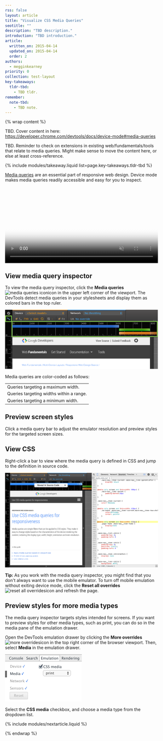 ```yaml
---
rss: false
layout: article
title: "Visualize CSS Media Queries"
seotitle: ""
description: "TBD description."
introduction: "TBD introduction."
article:
  written_on: 2015-04-14
  updated_on: 2015-04-14
  order: 2
authors:
  - megginkearney
priority: 0
collection: test-layout
key-takeaways:
  tldr-tbd:
    - TBD tldr.
remember:
  note-tbd:
    - TBD note.
---
```

{% wrap content %}

TBD. Cover content in here: https://developer.chrome.com/devtools/docs/device-mode#media-queries 

TBD. Reminder to check on extensions in existing web/fundamentals/tools that relate to media queries. Might make sense to move the content here, or else at least cross-reference.

{% include modules/takeaway.liquid list=page.key-takeaways.tldr-tbd %}

[Media queries](fundamentals/layouts/rwd-fundamentals/use-media-queries)
are an essential part of responsive web design.
Device mode makes media queries readily accessible and easy for you to inspect.

<style>video { width: 100%; }</style>

<video class="gfyVid" controls="" autoplay="" loop="" muted="" style="display: block;" poster="//thumbs.gfycat.com/OilyHarmlessAffenpinscher-poster.jpg"><source id="webmsource" src="//zippy.gfycat.com/OilyHarmlessAffenpinscher.webm" type="video/webm"><source id="mp4source" src="//fat.gfycat.com/OilyHarmlessAffenpinscher.mp4" type="video/mp4">![Inspecting media queries.](http://zippy.gfycat.com/OilyHarmlessAffenpinscher.gif)</video>

## View media query inspector

To view the media query inspector, click the **Media queries** ![media queries icon](device-mode-files/icon-media-query.png)icon in the upper left corner of the viewport. The DevTools detect media queries in your stylesheets and display them as colored bars in the top ruler.

![media query inspector](imgs/media-query-inspector-ruler.png)

Media queries are color-coded as follows:

<style>#colortable { width: 60%; border: none; } #colortable td { border: none; } .max-width { background: #327ff2; width: 10%; } .max-and-min { background: #3b9903; width: 10%; } .min-width { background: #d4731f; width: 10%; }</style>

<table id="colortable">

<tbody>

<tr>

<td>Queries targeting a maximum width.</td>

</tr>

<tr>

<td>Queries targeting widths within a range.</td>

</tr>

<tr>

<td>Queries targeting a minimum width.</td>

</tr>

</tbody>

</table>

## Preview screen styles

Click a media query bar to adjust the emulator resolution and preview styles for the targeted screen sizes.

## View CSS

Right-click a bar to view where the media query is defined in CSS and jump to the definition in source code.

![web fundamentals media queries view](imgs/reveal-source-code.png)

**Tip:** As you work with the media query inspector, you might find that you don't always want to use the mobile emulator. To turn off mobile emulation without exiting device mode, click the **Reset all overrides** ![reset all overrides](device-mode-files/icon-reset-overrides.png)icon and refresh the page.

## Preview styles for more media types

The media query inspector targets styles intended for screens. If you want to preview styles for other media types, such as print, you can do so in the media pane of the emulation drawer.

Open the DevTools emulation drawer by clicking the **More overrides** ![more overrides](device-mode-files/icon-open-emulator-drawer.png)icon in the top right corner of the browser viewport. Then, select **Media** in the emulation drawer.

![media pane in the DevTools emulation drawer](imgs/emulation-drawer-media.png)

Select the **CSS media** checkbox, and choose a media type from the dropdown list.

{% include modules/nextarticle.liquid %}

{% endwrap %}
